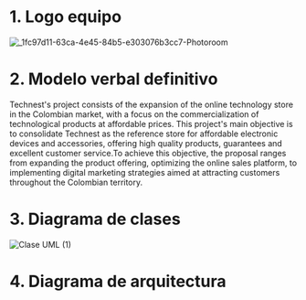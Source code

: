 # 1. Logo equipo


![_1fc97d11-63ca-4e45-84b5-e303076b3cc7-Photoroom](https://github.com/user-attachments/assets/094cadb9-5abc-4a29-8f86-4020f52a5e2e)


# 2. Modelo verbal definitivo

Technest's project consists of the expansion of the online technology store in the Colombian market, 
with a focus on the commercialization of technological products at affordable prices. This project's 
main objective is to consolidate Technest as the reference store for affordable electronic devices and accessories, 
offering high quality products, guarantees and excellent customer service.To achieve this objective, 
the proposal ranges from expanding the product offering, optimizing the online sales platform, to 
implementing digital marketing strategies aimed at attracting customers throughout the Colombian territory.


# 3. Diagrama de clases


![Clase UML (1)](https://github.com/user-attachments/assets/153a4209-5fea-49a3-b350-701a1b5701a0)



# 4. Diagrama de arquitectura
